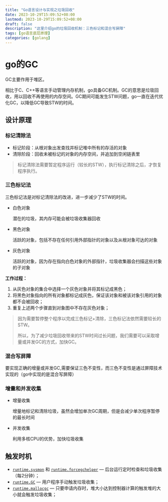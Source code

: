 ```yaml
---
title: "Go语言设计与实现之垃圾回收"
date: 2023-10-29T15:09:52+08:00
lastmod: 2023-10-29T15:09:52+08:00
draft: false
description: "这里介绍go的垃圾回收机制：三色标记和混合写屏障"
tags: [go语言底层原理]
categories: [golang]
---
```


# go的GC

GC主要作用于堆区。

相比于C、C++等语言手动管理内存机制，go具备GC机制。GC的意思是垃圾回收，用以回收不再使用的内存空间。GC期间可能发生STW问题，go一直在迭代优化GC，以降低GC导致STW的时间。

## 设计原理

### 标记清除法

- 标记阶段：从根对象出发查找并标记堆中所有的存活的对象
- 清除阶段：回收未被标记的对象的内存空间，并追加到空闲链表里

> 标记清除法需要暂定程序运行（较长的STW），执行标记清除之后，才恢复程序执行。

### 三色标记法

三色标记法是对标记清除法的改进，进一步减少了STW的时间。

- 白色对象

  潜在的垃圾，其内存可能会被垃圾收集器回收

- 黑色对象

  活跃的对象，包括不存在任何引用外部指针的对象以及从根对象可达的对象

- 灰色对象

  活跃的对象，因为存在指向白色对象的外部指针，垃圾收集器会扫描这些对象的子对象

**工作过程：**

1. 从灰色对象的集合中选择一个灰色对象并将其标记成黑色；
2. 将黑色对象指向的所有对象都标记成灰色，保证该对象和被该对象引用的对象都不会被回收；
3. 重复上述两个步骤直到对象图中不存在灰色对象；

> 因为需要暂停整个程序以完成三色标记+清除，三色标记法依然需要较长的STW。
>
> 所以，为了减少垃圾回收带来的STW时间过长问题，我们需要可以采取增量或并发GC的方式，加快GC。

### 混合写屏障

要实现正确的增量或并发GC,需要保证三色不变性，而三色不变性是通过屏障技术实现的（go中实现的是混合写屏障）

### 增量和并发收集

- 增量收集

  增量地标记和清除垃圾，虽然会增加单次GC周期，但是会减少单次程序暂停的最长时间

- 并发收集

  利用多核CPU的优势，加快垃圾收集

## 触发时机

- [`runtime.sysmon`](https://draveness.me/golang/tree/runtime.sysmon) 和 [`runtime.forcegchelper`](https://draveness.me/golang/tree/runtime.forcegchelper) — 后台运行定时检查和垃圾收集（每2分钟）；
- [`runtime.GC`](https://draveness.me/golang/tree/runtime.GC) — 用户程序手动触发垃圾收集；
- [`runtime.mallocgc`](https://draveness.me/golang/tree/runtime.mallocgc) — 只要申请内存时，堆大小达到控制器计算的触发堆的大小就会触发垃圾收集；
